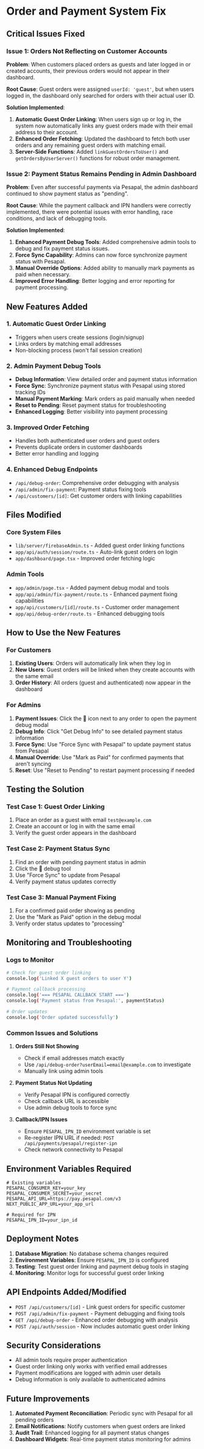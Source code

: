 # Order and Payment System Fix

## Critical Issues Fixed

### Issue 1: Orders Not Reflecting on Customer Accounts
**Problem**: When customers placed orders as guests and later logged in or created accounts, their previous orders would not appear in their dashboard.

**Root Cause**: Guest orders were assigned `userId: 'guest'`, but when users logged in, the dashboard only searched for orders with their actual user ID.

**Solution Implemented**:
1. **Automatic Guest Order Linking**: When users sign up or log in, the system now automatically links any guest orders made with their email address to their account.
2. **Enhanced Order Fetching**: Updated the dashboard to fetch both user orders and any remaining guest orders with matching email.
3. **Server-Side Functions**: Added `linkGuestOrdersToUser()` and `getOrdersByUserServer()` functions for robust order management.

### Issue 2: Payment Status Remains Pending in Admin Dashboard
**Problem**: Even after successful payments via Pesapal, the admin dashboard continued to show payment status as "pending".

**Root Cause**: While the payment callback and IPN handlers were correctly implemented, there were potential issues with error handling, race conditions, and lack of debugging tools.

**Solution Implemented**:
1. **Enhanced Payment Debug Tools**: Added comprehensive admin tools to debug and fix payment status issues.
2. **Force Sync Capability**: Admins can now force synchronize payment status with Pesapal.
3. **Manual Override Options**: Added ability to manually mark payments as paid when necessary.
4. **Improved Error Handling**: Better logging and error reporting for payment processing.

## New Features Added

### 1. Automatic Guest Order Linking
- Triggers when users create sessions (login/signup)
- Links orders by matching email addresses
- Non-blocking process (won't fail session creation)

### 2. Admin Payment Debug Tools
- **Debug Information**: View detailed order and payment status information
- **Force Sync**: Synchronize payment status with Pesapal using stored tracking IDs
- **Manual Payment Marking**: Mark orders as paid manually when needed
- **Reset to Pending**: Reset payment status for troubleshooting
- **Enhanced Logging**: Better visibility into payment processing

### 3. Improved Order Fetching
- Handles both authenticated user orders and guest orders
- Prevents duplicate orders in customer dashboards
- Better error handling and logging

### 4. Enhanced Debug Endpoints
- `/api/debug-order`: Comprehensive order debugging with analysis
- `/api/admin/fix-payment`: Payment status fixing tools
- `/api/customers/[id]`: Get customer orders with linking capabilities

## Files Modified

### Core System Files
- `lib/server/firebaseAdmin.ts` - Added guest order linking functions
- `app/api/auth/session/route.ts` - Auto-link guest orders on login
- `app/dashboard/page.tsx` - Improved order fetching logic

### Admin Tools
- `app/admin/page.tsx` - Added payment debug modal and tools
- `app/api/admin/fix-payment/route.ts` - Enhanced payment fixing capabilities
- `app/api/customers/[id]/route.ts` - Customer order management
- `app/api/debug-order/route.ts` - Enhanced debugging tools

## How to Use the New Features

### For Customers
1. **Existing Users**: Orders will automatically link when they log in
2. **New Users**: Guest orders will be linked when they create accounts with the same email
3. **Order History**: All orders (guest and authenticated) now appear in the dashboard

### For Admins
1. **Payment Issues**: Click the 🔧 icon next to any order to open the payment debug modal
2. **Debug Info**: Click "Get Debug Info" to see detailed payment status information
3. **Force Sync**: Use "Force Sync with Pesapal" to update payment status from Pesapal
4. **Manual Override**: Use "Mark as Paid" for confirmed payments that aren't syncing
5. **Reset**: Use "Reset to Pending" to restart payment processing if needed

## Testing the Solution

### Test Case 1: Guest Order Linking
1. Place an order as a guest with email `test@example.com`
2. Create an account or log in with the same email
3. Verify the guest order appears in the dashboard

### Test Case 2: Payment Status Sync
1. Find an order with pending payment status in admin
2. Click the 🔧 debug tool
3. Use "Force Sync" to update from Pesapal
4. Verify payment status updates correctly

### Test Case 3: Manual Payment Fixing
1. For a confirmed paid order showing as pending
2. Use the "Mark as Paid" option in the debug modal
3. Verify order status updates to "processing"

## Monitoring and Troubleshooting

### Logs to Monitor
```bash
# Check for guest order linking
console.log('Linked X guest orders to user Y')

# Payment callback processing
console.log('=== PESAPAL CALLBACK START ===')
console.log('Payment status from Pesapal:', paymentStatus)

# Order updates
console.log('Order updated successfully')
```

### Common Issues and Solutions

1. **Orders Still Not Showing**
   - Check if email addresses match exactly
   - Use `/api/debug-order?userEmail=email@example.com` to investigate
   - Manually link using admin tools

2. **Payment Status Not Updating**
   - Verify Pesapal IPN is configured correctly
   - Check callback URL is accessible
   - Use admin debug tools to force sync

3. **Callback/IPN Issues**
   - Ensure `PESAPAL_IPN_ID` environment variable is set
   - Re-register IPN URL if needed: `POST /api/payments/pesapal/register-ipn`
   - Check network connectivity to Pesapal

## Environment Variables Required

```env
# Existing variables
PESAPAL_CONSUMER_KEY=your_key
PESAPAL_CONSUMER_SECRET=your_secret
PESAPAL_API_URL=https://pay.pesapal.com/v3
NEXT_PUBLIC_APP_URL=your_app_url

# Required for IPN
PESAPAL_IPN_ID=your_ipn_id
```

## Deployment Notes

1. **Database Migration**: No database schema changes required
2. **Environment Variables**: Ensure `PESAPAL_IPN_ID` is configured
3. **Testing**: Test guest order linking and payment debug tools in staging
4. **Monitoring**: Monitor logs for successful guest order linking

## API Endpoints Added/Modified

- `POST /api/customers/[id]` - Link guest orders for specific customer
- `POST /api/admin/fix-payment` - Payment debugging and fixing tools
- `GET /api/debug-order` - Enhanced order debugging with analysis
- `POST /api/auth/session` - Now includes automatic guest order linking

## Security Considerations

- All admin tools require proper authentication
- Guest order linking only works with verified email addresses
- Payment modifications are logged with admin user details
- Debug information is only available to authenticated admins

## Future Improvements

1. **Automated Payment Reconciliation**: Periodic sync with Pesapal for all pending orders
2. **Email Notifications**: Notify customers when guest orders are linked
3. **Audit Trail**: Enhanced logging for all payment status changes
4. **Dashboard Widgets**: Real-time payment status monitoring for admins 